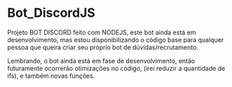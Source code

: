 # Bot_DiscordJS


Projeto BOT DISCORD feito com NODEJS, este bot ainda está em desenvolvimento, mas estou disponibilizando o código base para qualquer pessoa que queira criar seu próprio bot de dúvidas/recrutamento.

Lembrando, o bot ainda está em fase de desenvolvimento, então futuramente ocorrerão otimizações no código, (irei reduzir a quantidade de ifs), e também novas funções. 
